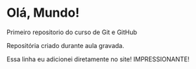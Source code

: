 # Olá, Mundo!
 Primeiro repositorio do curso de Git e GitHub

Repositória criado durante aula gravada.

Essa linha eu adicionei diretamente no site! IMPRESSIONANTE!
